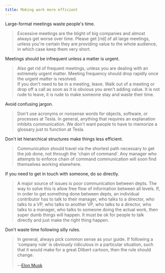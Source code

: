 ```yaml
---
title: Making work more efficient
---
```


Large-format meetings waste people's time.

> Excessive meetings are the blight of big companies and almost always get worse over time. Please get [rid] of all large meetings, unless you're certain they are providing value to the whole audience, in which case keep them very short.  

Meetings should be infrequent unless a matter is urgent.  

> Also get rid of frequent meetings, unless you are dealing with an extremely urgent matter. Meeting frequency should drop rapidly once the urgent matter is resolved.   
If you don't need to be in a meeting, leave. Walk out of a meeting or drop off a call as soon as it is obvious you aren't adding value. It is not rude to leave, it is rude to make someone stay and waste their time.   

Avoid confusing jargon.  

> Don't use acronyms or nonsense words for objects, software, or processes at Tesla. In general, anything that requires an explanation inhibits communication. We don't want people to have to memorize a glossary just to function at Tesla.   

Don't let hierarchical structures make things less efficient.  

> Communication should travel via the shortest path necessary to get the job done, not through the 'chain of command'. Any manager who attempts to enforce chain of command communication will soon find themselves working elsewhere.   

If you need to get in touch with someone, do so directly.  

> A major source of issues is poor communication between depts. The way to solve this is allow free flow of information between all levels. If, in order to get something done between depts, an individual contributor has to talk to their manager, who talks to a director, who talks to a VP, who talks to another VP, who talks to a director, who talks to a manager, who talks to someone doing the actual work, then super dumb things will happen. It must be ok for people to talk directly and just make the right thing happen.  

Don't waste time following silly rules.  

> In general, always pick common sense as your guide. If following a 'company rule' is obviously ridiculous in a particular situation, such that it would make for a great Dilbert cartoon, then the rule should change.  
> &nbsp;   
> --[Elon Musk](https://en.wikipedia.org/wiki/Elon_Musk)

